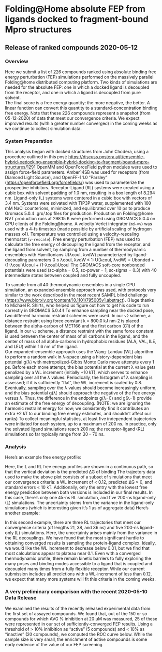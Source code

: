 #  Folding@Home absolute FEP from ligands docked to fragment-bound Mpro structures
## Release of ranked compounds 2020-05-12

### Overview

Here we submit a list of 226 compounds ranked using absolute binding free energy perturbation (FEP) simulations performed on the massively parallel Folding@home distributed computing platform.     Two kinds of simulations are needed for the absolute FEP: one in which a docked ligand is decoupled from the receptor, and one in which a ligand is decoupled from pure solvent.  
The final score is a free energy quantity: the more negative, the better.   A linear function can convert this quantity to a standard-concentration binding free energy.
Note that these 226 compounds represent a snapshot (from 05-12-2020) of data that meet our convergence criteria. We expect improved results (with a greater number converged) in the coming weeks as we continue to collect simulation data.
 
### System Preparation

This analysis began with docked structures from John Chodera, using a procedure outlined in this post: https://discuss.postera.ai/t/ensemble-hybrid-oedocking-ensemble-hybrid-docking-to-fragment-bound-mpro-structures/1291
OpenMM and OpenForceField python modules were used to assign force-field parameters. Amber14SB was used for receptors (from Diamond Light Source), and OpenFF-1.1.0 “Parsley” (https://openforcefield.org/forcefields/) was used to parameterize the prospective inhibitors. Receptor-Ligand (RL) systems were created using a cubic box with solvent padding of 1.0 nm, resulting in a box length of 8.294 nm.   Ligand-only (L) systems were centered in a cubic box with vectors of 3.4 nm. Systems were solvated with TIP3P water, supplemented with 100 mM NaCl counterions, minimized, and equilibrated over 10 ps to produce Gromacs 5.0.4 .gro/.top files for production.
Production on Folding@home
NVT production runs at 298.15 K were performed using GROMACS 5.0.4 on CPU clients of the Folding@home.  A velocity Verlet integrator (`md-vv`) was used with a 4-fs timestep (made possible by artificial scaling of hydrogen masses x4).  Temperature was controlled using a velocity-rescaling thermostat (`v-rescale`). 
Free energy perturbation (FEP) was used to calculate the free energy of decoupling the ligand from the receptor, and the ligand from solvent, by sampling from a number of thermodynamic ensembles with Hamiltonians U(λcoul, λvdW) parameterized by ligand-decoupling parameters 0 ≤ λcoul, λvdW  ≤ 1:
U(λcoul, λvdW) = Ubonded + (1-λcoul)Ucoul + (1-λcoul)Ucoul 
The GROMACS soft-core nonbonded potentials were used (sc-alpha = 0.5, sc-power = 1, sc-sigma = 0.3) with 40 intermediate states between coupled and fully uncoupled.

To sample from all 40 thermodynamic ensembles in a single CPU simulation, an expanded-ensemble approach was used, with protocols very similar to the work described in the most recent SAMPL blind challenge (https://www.biorxiv.org/content/10.1101/795005v1.abstract).   (Huge thanks to Michael R. Shirts, who helped us figure out how to get his code to run correctly in GROMACS 5.0.4!) 
To enhance sampling near the docked pose, two different harmonic restraint schemes were used.   In our `v2` scheme, a distance restraint using force constant k = 800.0 kJ nm-2 is placed between the alpha-carbon of MET166 and the first carbon (C1) of the ligand. In our `v3` scheme, a distance restraint with the same force constant is used between the center of mass of all carbons in the ligand, and the center of mass of all alpha-carbons in hydrophobic residues (ALA, VAL, ILE, and LEU) within 1.6 nm of the ligand.  
Our expanded-ensemble approach uses the Wang-Landau (WL) algorithm to perform a random walk in λ-space using a history-dependent bias potential g(λ) with metropolized-Gibbs Monte Carlo move attempts every 1 ps.   Before each move attempt, the bias potential at the current λ value gets penalized by a WL increment (initially +10 kT), which serves to enhance sampling over all the λ values.   Periodically, the histogram of λ sampling is assessed; if it is sufficiently “flat”, the WL increment is scaled by 0.8.   Eventually, sampling over the λ values should become increasingly uniform, and the bias potential g(λ) should approach the negative of the free energy versus λ.  Thus, the difference in the endpoints g(λ=0) and g(λ=1) provide an estimate of the free energy of decoupling. (NOTE: we are ignoring the harmonic restraint energy for now; we consistently find it contributes an extra +2 kT to our binding free energy estimates, and shouldn’t affect our ranks)
To collect meaningful statistics, at least five independent trajectories were initiated for each system, up to a maximum of 200 ns.  In practice, only the solvated ligand simulations reach 200 ns; the receptor-ligand (RL) simulations so far typically range from 30 – 70 ns.

### Analysis

Here’s an example free energy profile:

Here, the L and RL free energy profiles are shown in a continuous path, so that the vertical deviation is the predicted ∆G of binding  The trajectory data used to make the above plot consists of a subset of simulations that meet our convergence criteria: a WL increment of < 0.12, predicted ∆G > 0, and standard errors < 10 kT.  Additionally, only the entry with the lowest free energy prediction between both versions is included in our final results. In this case, there’s only one 45-ns RL simulation, and five 200-ns ligand-only (L) simulations.  The uncertainty stems from the variance in the ligand-only simulations (which is interesting given it’s 1 µs of aggregate data)
Here’s another example:

In this second example, there are three RL trajectories that meet our convergence criteria (of lengths 21, 38, and 36 ns) and five 200-ns ligand-only (L) simulations.   Here, the uncertainty arises mainly from the variance in the RL decouplings.
We have found that the most significant hurdle to obtaining converged results is sampling the protein-ligand complex.  Ideally, we would like the WL increment to decrease below 0.01, but we find that most calculations appear to plateau near 0.1.    Even with a converged thermodynamic profile, there remain kinetic barriers to fully exploring the many poses and binding modes accessible to a ligand that is coupled and decoupled many times from a fully flexible receptor.
While our current submission includes all predictions with a WL-increment of less than 0.12, we expect that many more systems will fit this criteria in the coming weeks.

### A very preliminary comparison with the recent 2020-05-10 Data Release

We examined the results of the recently released experimental data from the first set of assayed compounds.  We found that, out of the 150 or so compounds for which AVG % inhibition at 20 µM was measured, 25 of these were represented in our set of sufficiently-converged FEP results.
Using a threshold of > 10% inhibition as “active” (5 compounds) and < 10% as “inactive” (20 compounds), we computed the ROC curve below.  While the sample size is very small, the enrichment of active compounds is some early evidence of the value of our FEP screening. 



